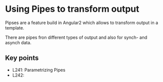# Using Pipes to transform output

Pipses are a feature build in Angular2 which allows to transform output in a template.

There are pipes fron different types of output and also for synch- and asynch data.
## Key points
* L241: Parametrizing Pipes
* L242: 

